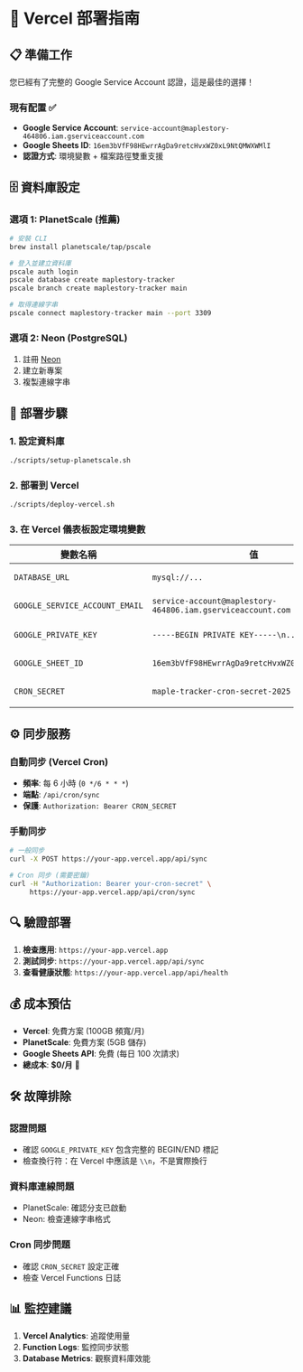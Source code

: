 # 🚀 Vercel 部署指南

## 📋 準備工作

您已經有了完整的 Google Service Account 認證，這是最佳的選擇！

### 現有配置 ✅
- **Google Service Account**: `service-account@maplestory-464806.iam.gserviceaccount.com`
- **Google Sheets ID**: `16em3bVfF98HEwrrAgDa9retcHvxWZ0xL9NtQMWXWMlI`
- **認證方式**: 環境變數 + 檔案路徑雙重支援

## 🗄️ 資料庫設定

### 選項 1: PlanetScale (推薦)
```bash
# 安裝 CLI
brew install planetscale/tap/pscale

# 登入並建立資料庫
pscale auth login
pscale database create maplestory-tracker
pscale branch create maplestory-tracker main

# 取得連線字串
pscale connect maplestory-tracker main --port 3309
```

### 選項 2: Neon (PostgreSQL)
1. 註冊 [Neon](https://neon.tech)
2. 建立新專案
3. 複製連線字串

## 🚀 部署步驟

### 1. 設定資料庫
```bash
./scripts/setup-planetscale.sh
```

### 2. 部署到 Vercel
```bash
./scripts/deploy-vercel.sh
```

### 3. 在 Vercel 儀表板設定環境變數

| 變數名稱 | 值 | 說明 |
|---------|-----|-----|
| `DATABASE_URL` | `mysql://...` | PlanetScale 連線字串 |
| `GOOGLE_SERVICE_ACCOUNT_EMAIL` | `service-account@maplestory-464806.iam.gserviceaccount.com` | 服務帳戶 Email |
| `GOOGLE_PRIVATE_KEY` | `-----BEGIN PRIVATE KEY-----\n...` | 完整私鑰（保留 \\n） |
| `GOOGLE_SHEET_ID` | `16em3bVfF98HEwrrAgDa9retcHvxWZ0xL9NtQMWXWMlI` | Google Sheets ID |
| `CRON_SECRET` | `maple-tracker-cron-secret-2025` | Cron 保護密鑰 |

## ⚙️ 同步服務

### 自動同步 (Vercel Cron)
- **頻率**: 每 6 小時 (`0 */6 * * *`)
- **端點**: `/api/cron/sync`
- **保護**: `Authorization: Bearer CRON_SECRET`

### 手動同步
```bash
# 一般同步
curl -X POST https://your-app.vercel.app/api/sync

# Cron 同步 (需要密鑰)
curl -H "Authorization: Bearer your-cron-secret" \
     https://your-app.vercel.app/api/cron/sync
```

## 🔍 驗證部署

1. **檢查應用**: `https://your-app.vercel.app`
2. **測試同步**: `https://your-app.vercel.app/api/sync`
3. **查看健康狀態**: `https://your-app.vercel.app/api/health`

## 💰 成本預估

- **Vercel**: 免費方案 (100GB 頻寬/月)
- **PlanetScale**: 免費方案 (5GB 儲存)
- **Google Sheets API**: 免費 (每日 100 次請求)
- **總成本**: **$0/月** 🎉

## 🛠️ 故障排除

### 認證問題
- 確認 `GOOGLE_PRIVATE_KEY` 包含完整的 BEGIN/END 標記
- 檢查換行符：在 Vercel 中應該是 `\\n`，不是實際換行

### 資料庫連線問題  
- PlanetScale: 確認分支已啟動
- Neon: 檢查連線字串格式

### Cron 同步問題
- 確認 `CRON_SECRET` 設定正確
- 檢查 Vercel Functions 日誌

## 📊 監控建議

1. **Vercel Analytics**: 追蹤使用量
2. **Function Logs**: 監控同步狀態
3. **Database Metrics**: 觀察資料庫效能

